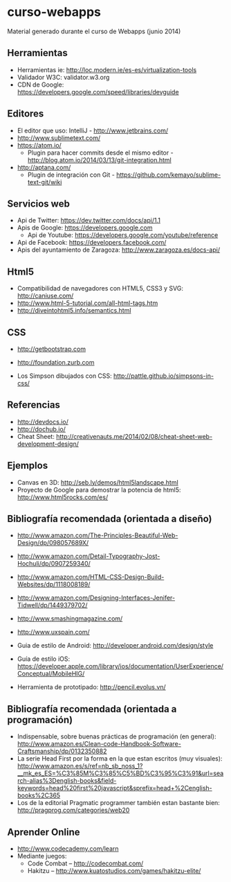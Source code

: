 curso-webapps
=============

Material generado durante el curso de Webapps (junio 2014)


Herramientas
------------
- Herramientas ie: http://loc.modern.ie/es-es/virtualization-tools
- Validador W3C: validator.w3.org
- CDN de Google: https://developers.google.com/speed/libraries/devguide

Editores
--------
- El editor que uso: IntelliJ - http://www.jetbrains.com/
- http://www.sublimetext.com/
- https://atom.io/
    - Plugin para hacer commits desde el mismo editor - http://blog.atom.io/2014/03/13/git-integration.html
- http://aptana.com/
    - Plugin de integración con Git - https://github.com/kemayo/sublime-text-git/wiki

Servicios web
-------------
- Api de Twitter: https://dev.twitter.com/docs/api/1.1
- Apis de Google: https://developers.google.com
    - Api de Youtube: https://developers.google.com/youtube/reference
- Api de Facebook: https://developers.facebook.com/
- Apis del ayuntamiento de Zaragoza: http://www.zaragoza.es/docs-api/

Html5
-----
- Compatibilidad de navegadores con HTML5, CSS3 y SVG: http://caniuse.com/
- http://www.html-5-tutorial.com/all-html-tags.htm
- http://diveintohtml5.info/semantics.html

CSS
---
- http://getbootstrap.com
- http://foundation.zurb.com

- Los Simpson dibujados con CSS: http://pattle.github.io/simpsons-in-css/

Referencias
-----------
- http://devdocs.io/
- http://dochub.io/
- Cheat Sheet: http://creativenauts.me/2014/02/08/cheat-sheet-web-development-design/

Ejemplos
--------
- Canvas en 3D: http://seb.ly/demos/html5landscape.html
- Proyecto de Google para demostrar la potencia de html5: http://www.html5rocks.com/es/

Bibliografía recomendada (orientada a diseño)
---------------------------------------------
- http://www.amazon.com/The-Principles-Beautiful-Web-Design/dp/098057689X/
- http://www.amazon.com/Detail-Typography-Jost-Hochuli/dp/0907259340/
- http://www.amazon.com/HTML-CSS-Design-Build-Websites/dp/1118008189/
- http://www.amazon.com/Designing-Interfaces-Jenifer-Tidwell/dp/1449379702/

- http://www.smashingmagazine.com/
- http://www.uxspain.com/

- Guia de estilo de Android: http://developer.android.com/design/style
- Guía de estilo iOS: https://developer.apple.com/library/ios/documentation/UserExperience/Conceptual/MobileHIG/

- Herramienta de prototipado: http://pencil.evolus.vn/

Bibliografía recomendada (orientada a programación)
---------------------------------------------------
- Indispensable, sobre buenas prácticas de programación (en general): http://www.amazon.es/Clean-code-Handbook-Software-Craftsmanship/dp/0132350882
- La serie Head First por la forma en la que estan escritos (muy visuales): http://www.amazon.es/s/ref=nb_sb_noss_1?__mk_es_ES=%C3%85M%C3%85%C5%BD%C3%95%C3%91&url=search-alias%3Denglish-books&field-keywords=head%20first%20javascript&sprefix=head+%2Cenglish-books%2C365
- Los de la editorial Pragmatic programmer también estan bastante bien: http://pragprog.com/categories/web20

Aprender Online
---------------
- http://www.codecademy.com/learn
- Mediante juegos:
  - Code Combat – http://codecombat.com/
  - Hakitzu – http://www.kuatostudios.com/games/hakitzu-elite/
